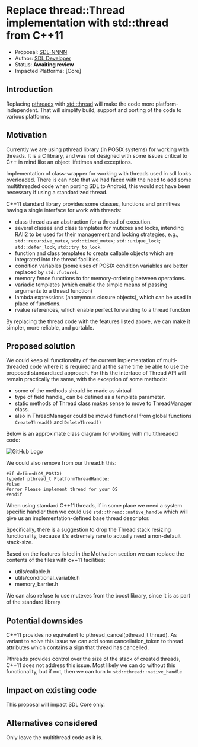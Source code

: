 # Replace thread::Thread implementation with std::thread from C++11

* Proposal: [SDL-NNNN](NNNN-filename.md)
* Author: [SDL Developer](https://github.com/smartdevicelink)
* Status: **Awaiting review**
* Impacted Platforms: [Core]

## Introduction

Replacing [pthreads](https://man7.org/linux/man-pages/man7/pthreads.7.html) with [std::thread](https://www.cplusplus.com/reference/thread/thread/) will make the code more platform-independent. That will simplify build, support and porting of the code to various platforms.

## Motivation

Currently we are using pthread library (in POSIX systems) for working with threads. It is a C library, and was not designed with some issues critical to C++ in mind like an object lifetimes and exceptions.

Implementation of class-wrapper for working with threads used in sdl looks overloaded. 
There is can note that we had faced with the need to add some multithreaded code when porting SDL to Android, this would not have been necessary if using a standardized thread.

C++11 standard library provides some classes, functions and primitives having a single interface for work with threads:
 - class thread as an abstraction for a thread of execution.
 - several classes and class templates for mutexes and locks, intending RAII2 to be used for their management and locking strategies, e.g., `std::recursive_mutex`, `std::timed_mutex`; `std::unique_lock`; `std::defer_lock`, `std::try_to_lock`.
 - function and class templates to create callable objects which are integrated into the thread facilities.
 - сondition variables (some uses of POSIX condition variables are better replaced by `std::future`).
 - memory fence functions to for memory-ordering between operations.
 - variadic templates (which enable the simple means of passing arguments to a thread function)
 - lambda expressions (anonymous closure objects), which can be used in place of functions.
 - rvalue references, which enable perfect forwarding to a thread function

By replacing the thread code with the features listed above, we can make it simpler, more reliable, and portable.


## Proposed solution

We could keep all functionality of the current implementation of multi-threaded code where it is required and at the same time be able to use the proposed standardized approach. For this the interface of Thread API will remain practically the same, with the exception of some methods:

 - some of the methods should be made as virtual
 - type of field handle_ can be defined as a template parameter.
 - static methods of Thread class makes sense to move to ThreadManager class.
 - also in ThreadManager could be moved functional from global functions `CreateThread()` and `DeleteThread()`

Below is an approximate class diagram for working with multithreaded code:

![GitHub Logo](https://raw.githubusercontent.com/LuxoftSDL/sdl_evolution/refactor/Replace_Thread_implementation_with_std_thread_fromC%2B%2B11/assets/proposals/Replace-Thread-implementation/threads_uml.png)

We could also remove from our thread.h this:

	#if defined(OS_POSIX)
	typedef pthread_t PlatformThreadHandle;
	#else
	#error Please implement thread for your OS
	#endif


When using standard C++11 threads, if in some place we need a system specific handler then we could use `std::thread::native_handle` which will give us an implementation-defined base thread descriptor.

Specifically, there is a suggestion to drop the Thread stack resizing functionality, because it's extremely rare to actually need a non-default stack-size.

Based on the features listed in the Motivation section we can replace the contents of the files with c++11 facilities:
  - utils/callable.h
  - utils/conditional_variable.h
  - memory_barrier.h

We can also refuse to use mutexes from the boost library, since it is as part of the standard library

## Potential downsides

C++11 provides no equivalent to pthread_cancel(pthread_t thread).
As variant to solve this issue we can add some cancellation_token to thread attributes which contains a sign that thread has cancelled.

Pthreads provides control over the size of the stack of created threads, C++11 does not address this issue.
Most likely we can do without this functionality, but if not, then we can turn to `std::thread::native_handle` 



## Impact on existing code
This proposal will impact SDL Core only.


## Alternatives considered
Only leave the multithread code as it is.
